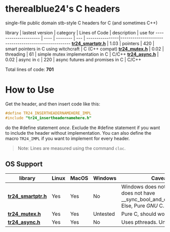 # therealblue24's C headers
single-file public domain stb-style C headers for C (and sometimes C++)

<a name="tr24_libs"></a>
library    | lastest version | category | Lines of Code | description | use for
--------------------- | ---- | -------- | --- | ----------------|-----------------------------------------------------
**[tr24_smartptr.h](tr24_smartptr.h)** | 1.03 | pointers  | 420 | smart pointers in C using witchcraft | C (C++ compat)
**[tr24_mutex.h](tr24_mutex.h)**       | 0.02 | threading | 61  | simple mutex implementation in C     | C/C++
**[tr24_async.h](tr24_async.h)**       | 0.02 | async in c | 220 | async futures and promises in C | C/C++

Total lines of code: **701**

# How to Use
Get the header, and then insert code like this:
```c
#define TR24_INSERTHEADERNAMEHERE_IMPL
#include "tr24_insertheadernamehere.h"
```
do the #define statement *once*. Exclude the #define statement if you want
to include the header without implementation. You can also define the macro `TR24_IMPL` if you want to implement for every header.

> Note: Lines are measured using the command `cloc`.
## OS Support
library    | Linux | MacOS | Windows | Caveats |
--------------------- | ---- | -------- | --- | ----------------|
**[tr24_smartptr.h](tr24_smartptr.h)** | Yes | Yes | No | Windows does not work as it does not have __sync_bool_and_compare_swap. Else, Pure *GNU* C.
**[tr24_mutex.h](tr24_mutex.h)** | Yes | Yes | Untested | Pure C, should work
**[tr24_async.h](tr24_async.h)** | Yes | Yes | No       | Uses pthreads. Unix only.
